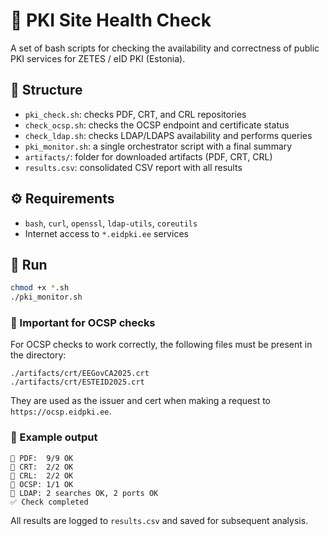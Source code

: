 # 🧪 PKI Site Health Check

A set of bash scripts for checking the availability and correctness of public PKI services for ZETES / eID PKI (Estonia).

## 📂 Structure
- `pki_check.sh`: checks PDF, CRT, and CRL repositories
- `check_ocsp.sh`: checks the OCSP endpoint and certificate status
- `check_ldap.sh`: checks LDAP/LDAPS availability and performs queries
- `pki_monitor.sh`: a single orchestrator script with a final summary
- `artifacts/`: folder for downloaded artifacts (PDF, CRT, CRL)
- `results.csv`: consolidated CSV report with all results

## ⚙️ Requirements
- `bash`, `curl`, `openssl`, `ldap-utils`, `coreutils`
- Internet access to `*.eidpki.ee` services

## 🚀 Run
```bash
chmod +x *.sh
./pki_monitor.sh
```

### 🔑 Important for OCSP checks
For OCSP checks to work correctly, the following files must be present in the directory:

```text
./artifacts/crt/EEGovCA2025.crt
./artifacts/crt/ESTEID2025.crt
```

They are used as the issuer and cert when making a request to `https://ocsp.eidpki.ee`.

### 🧾 Example output
```text
📄 PDF:  9/9 OK
🔏 CRT:  2/2 OK
🚫 CRL:  2/2 OK
🧩 OCSP: 1/1 OK
📡 LDAP: 2 searches OK, 2 ports OK
✅ Check completed
```

All results are logged to `results.csv` and saved for subsequent analysis.

